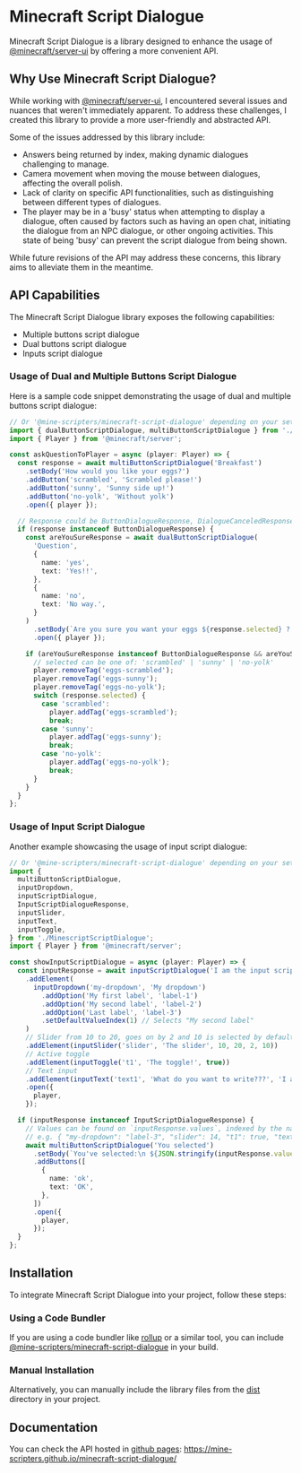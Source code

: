# Minecraft Script Dialogue

Minecraft Script Dialogue is a library designed to enhance the usage of
[@minecraft/server-ui](https://www.npmjs.com/package/@minecraft/server-ui)
by offering a more convenient API.

## Why Use Minecraft Script Dialogue?

While working with [@minecraft/server-ui](https://www.npmjs.com/package/@minecraft/server-ui),
I encountered several issues and nuances that weren't immediately apparent.
To address these challenges, I created this library to provide a more user-friendly and abstracted API.

Some of the issues addressed by this library include:

- Answers being returned by index, making dynamic dialogues challenging to manage.
- Camera movement when moving the mouse between dialogues, affecting the overall polish.
- Lack of clarity on specific API functionalities, such as distinguishing between different types of dialogues.
- The player may be in a 'busy' status when attempting to display a dialogue, often caused by
  factors such as having an open chat, initiating the dialogue from an NPC dialogue, or other
  ongoing activities. This state of being 'busy' can prevent the script dialogue from being shown.

While future revisions of the API may address these concerns, this library aims to alleviate them in the meantime.

## API Capabilities

The Minecraft Script Dialogue library exposes the following capabilities:

- Multiple buttons script dialogue
- Dual buttons script dialogue
- Inputs script dialogue

### Usage of Dual and Multiple Buttons Script Dialogue

Here is a sample code snippet demonstrating the usage of dual and multiple buttons script dialogue:

```typescript
// Or '@mine-scripters/minecraft-script-dialogue' depending on your setup
import { dualButtonScriptDialogue, multiButtonScriptDialogue } from './MinescriptScriptDialogue';
import { Player } from '@minecraft/server';

const askQuestionToPlayer = async (player: Player) => {
  const response = await multiButtonScriptDialogue('Breakfast')
    .setBody('How would you like your eggs?')
    .addButton('scrambled', 'Scrambled please!')
    .addButton('sunny', 'Sunny side up!')
    .addButton('no-yolk', 'Without yolk')
    .open({ player });

  // Response could be ButtonDialogueResponse, DialogueCanceledResponse or DialogueRejectedResponse
  if (response instanceof ButtonDialogueResponse) {
    const areYouSureResponse = await dualButtonScriptDialogue(
      'Question',
      {
        name: 'yes',
        text: 'Yes!!',
      },
      {
        name: 'no',
        text: 'No way.',
      }
    )
      .setBody(`Are you sure you want your eggs ${response.selected} ?!`)
      .open({ player });

    if (areYouSureResponse instanceof ButtonDialogueResponse && areYouSureResponse.selected === 'yes') {
      // selected can be one of: 'scrambled' | 'sunny' | 'no-yolk'
      player.removeTag('eggs-scrambled');
      player.removeTag('eggs-sunny');
      player.removeTag('eggs-no-yolk');
      switch (response.selected) {
        case 'scrambled':
          player.addTag('eggs-scrambled');
          break;
        case 'sunny':
          player.addTag('eggs-sunny');
          break;
        case 'no-yolk':
          player.addTag('eggs-no-yolk');
          break;
      }
    }
  }
};
```

### Usage of Input Script Dialogue

Another example showcasing the usage of input script dialogue:

```typescript
// Or '@mine-scripters/minecraft-script-dialogue' depending on your setup
import {
  multiButtonScriptDialogue,
  inputDropdown,
  inputScriptDialogue,
  InputScriptDialogueResponse,
  inputSlider,
  inputText,
  inputToggle,
} from './MinescriptScriptDialogue';
import { Player } from '@minecraft/server';

const showInputScriptDialogue = async (player: Player) => {
  const inputResponse = await inputScriptDialogue('I am the input script dialogue')
    .addElement(
      inputDropdown('my-dropdown', 'My dropdown')
        .addOption('My first label', 'label-1')
        .addOption('My second label', 'label-2')
        .addOption('Last label', 'label-3')
        .setDefaultValueIndex(1) // Selects "My second label"
    )
    // Slider from 10 to 20, goes on by 2 and 10 is selected by default
    .addElement(inputSlider('slider', 'The slider', 10, 20, 2, 10))
    // Active toggle
    .addElement(inputToggle('t1', 'The toggle!', true))
    // Text input
    .addElement(inputText('text1', 'What do you want to write???', 'I am the placeholder', 'default value'))
    .open({
      player,
    });

  if (inputResponse instanceof InputScriptDialogueResponse) {
    // Values can be found on `inputResponse.values`, indexed by the name.
    // e.g. { "my-dropdown": "label-3", "slider": 14, "t1": true, "text1": "My stuff" }
    await multiButtonScriptDialogue('You selected')
      .setBody(`You've selected:\n ${JSON.stringify(inputResponse.values, undefined, 2)}`)
      .addButtons([
        {
          name: 'ok',
          text: 'OK',
        },
      ])
      .open({
        player,
      });
  }
};
```

## Installation

To integrate Minecraft Script Dialogue into your project, follow these steps:

### Using a Code Bundler

If you are using a code bundler like [rollup](https://rollupjs.org/) or a similar tool,
you can include [@mine-scripters/minecraft-script-dialogue](https://www.npmjs.com/package/@mine-scripters/minecraft-script-dialogue) in your build.

### Manual Installation

Alternatively, you can manually include the library files from the [dist](./dist) directory in your project.

## Documentation

You can check the API hosted in [github pages](https://mine-scripters.github.io/minecraft-script-dialogue/):
https://mine-scripters.github.io/minecraft-script-dialogue/
